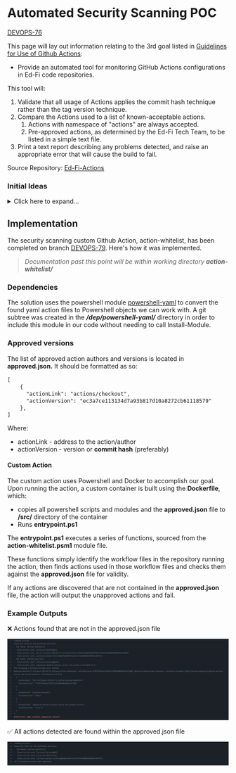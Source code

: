 # Automated Security Scanning POC

[DEVOPS-76](https://tracker.ed-fi.org/browse/DEVOPS-76?src=confmacro)

This page will lay out information relating to the 3rd goal listed in
[Guidelines for Use of Github
Actions](../../continuous-integration/guidelines-for-use-of-github-actions.md):

- Provide an automated tool for monitoring GitHub Actions configurations in
  Ed-Fi code repositories.

This tool will:

1. Validate that all usage of Actions applies the commit hash technique rather
   than the tag version technique.
2. Compare the Actions used to a list of known-acceptable actions.
   1. Actions with namespace of "actions" are always accepted.
   2. Pre-approved actions, as determined by the Ed-Fi Tech Team, to be listed
      in a simple text file.
3. Print a text report describing any problems detected, and raise an
   appropriate error that will cause the build to fail.

Source Repository: [Ed-Fi-Actions](https://github.com/Ed-Fi-Alliance-OSS/Ed-Fi-Actions)

### Initial Ideas

<details>
  <summary>Click here to expand...</summary>

### 1. Commit Hash Validation

- [pin-github-action](https://github.com/mheap/pin-github-action)
  [tool](https://michaelheap.com/improve-your-github-actions-security/)
- [ensure-sha-pinned-actions](https://github.com/zgosalvez/github-actions-ensure-sha-pinned-actions)
  [action](https://github.com/marketplace/actions/ensure-sha-pinned-actions) -
  [post](https://michaelheap.com/ensure-github-actions-pinned-sha/)
  - allowlist: The list of owners or repositories that will be ignored and will
    not throw an error.
    - "actions"
  - This action will throw an error if it finds GitHub Actions that are not
    pinned to full length commit SHAs. <img
    src="../../images/Continuous-Integration/image2022-3-18_9-59-31.png">

### 2. Only allow known actions

Criteria:

- This action will throw an error if it finds GitHub Actions that are not on the
  list of approved authors.

Solutions:

- Github Action Policies:
  - You can disable all workflows for an organization [or set a policy that
    configures which actions can be used in an
    organization.](https://docs.github.com/en/organizations/managing-organization-settings/disabling-or-limiting-github-actions-for-your-organization#allowing-specific-actions-to-run)
  - <img src="../../images/Continuous-Integration/image2022-3-14_12-17-10.png">
  - **Allow actions created by GitHub:**
    - You can allow all actions created by GitHub to be used by workflows.
      Actions created by GitHub are located in the actions and github
      organizations.
  - **Allow Marketplace actions by verified creators:**
    - You can allow all GitHub Marketplace actions created by verified creators
      to be used by workflows. When GitHub has verified the creator of the
      action as a partner organization, the verified badge is displayed next to
      the action in GitHub Marketplace.
  - Further security options for Actions:
    - [https://docs.github.com/en/repositories/managing-your-repositorys-settings-and-features/enabling-features-for-your-repository/managing-github-actions-settings-for-a-repository](https://docs.github.com/en/repositories/managing-your-repositorys-settings-and-features/enabling-features-for-your-repository/managing-github-actions-settings-for-a-repository)
    - [https://docs.github.com/en/organizations/managing-organization-settings/disabling-or-limiting-github-actions-for-your-organization#configuring-required-approval-for-workflows-from-public-forks](https://docs.github.com/en/organizations/managing-organization-settings/disabling-or-limiting-github-actions-for-your-organization#configuring-required-approval-for-workflows-from-public-forks)
    - [https://docs.github.com/en/actions/security-guides/security-hardening-for-github-actions](https://docs.github.com/en/actions/security-guides/security-hardening-for-github-actions)
    - [https://securitylab.github.com/research/github-actions-preventing-pwn-requests/](https://securitylab.github.com/research/github-actions-preventing-pwn-requests/)

### 3. Text Report

Criteria:

- Action should print a text report describing any problems detected, and raise
  an appropriate error that will cause the build to fail

Solutions:

- For hashes,
  [ensure-sha-pinned-actions](https://github.com/zgosalvez/github-actions-ensure-sha-pinned-actions)
  will throw an error if it finds GitHub Actions that are not pinned to full
  length commit SHAs
- For unapproved authors, Github Action Policies should automatically fail the
  build if an action is not on the list
- The above solutions will fail the build if their criteria is not met, but will
  not print out a singular report.

</details>

## Implementation

The security scanning custom Github Action, action-whitelist, has been completed
on branch
[DEVOPS-79](https://github.com/Ed-Fi-Alliance-OSS/Ed-Fi-Actions/tree/DEVOPS-79).
Here's how it was implemented.

> _Documentation past this point will be within working directory
> **action-whitelist/**_

### Dependencies

The solution uses the powershell module
[powershell-yaml](https://github.com/cloudbase/powershell-yaml) to convert the
found yaml action files to Powershell objects we can work with. A git subtree
was created in the **_/dep/powershell-yaml/_** directory in order to include
this module in our code without needing to call Install-Module.

### Approved versions

The list of approved action authors and versions is located in
**approved.json.** It should be formatted as so:

```
[
    {
      "actionLink": "actions/checkout",
      "actionVersion": "ec3a7ce113134d7a93b817d10a8272cb61118579"
    },
]
```

Where:

- actionLink - address to the action/author
- actionVersion - version or **commit hash** (preferably)

#### Custom Action

The custom action uses Powershell and Docker to accomplish our goal. Upon
running the action, a custom container is built using the **Dockerfile**, which:

- copies all powershell scripts and modules and the **approved.json** file to
  **/src/** directory of the container
- Runs **entrypoint.ps1**

The **entrypoint.ps1** executes a series of functions, sourced from the
**action-whitelist.psm1** module file.

These functions simply identify the workflow files in the repository running the
action, then finds actions used in those workflow files and checks them against
the **approved.json** file for validity.

If any actions are discovered that are not contained in the **approved.json**
file, the action will output the unapproved actions and fail.

### Example Outputs

❌ Actions found that are not in the approved.json file

<img src="../../images/Continuous-Integration/image2022-3-22_15-25-41.png">

✅ All actions detected are found within the approved.json file

<img src="../../images/Continuous-Integration/image2022-3-22_15-26-5.png">
